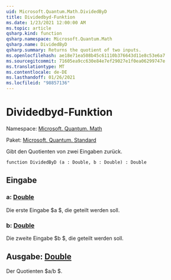 ```yaml
---
uid: Microsoft.Quantum.Math.DividedByD
title: Dividedbyd-Funktion
ms.date: 1/23/2021 12:00:00 AM
ms.topic: article
qsharp.kind: function
qsharp.namespace: Microsoft.Quantum.Math
qsharp.name: DividedByD
qsharp.summary: Returns the quotient of two inputs.
ms.openlocfilehash: ae18e71ea508b45c61110b376643d11e8c53e6a7
ms.sourcegitcommit: 71605ea9cc630e84e7ef29027e1f0ea06299747e
ms.translationtype: MT
ms.contentlocale: de-DE
ms.lasthandoff: 01/26/2021
ms.locfileid: "98857136"
---
```

# <a name="dividedbyd-function"></a>Dividedbyd-Funktion

Namespace: [Microsoft. Quantum. Math](xref:Microsoft.Quantum.Math)

Paket: [Microsoft. Quantum. Standard](https://nuget.org/packages/Microsoft.Quantum.Standard)


Gibt den Quotienten von zwei Eingaben zurück.

```qsharp
function DividedByD (a : Double, b : Double) : Double
```


## <a name="input"></a>Eingabe

### <a name="a--double"></a>a: [Double](xref:microsoft.quantum.lang-ref.double)

Die erste Eingabe $a $, die geteilt werden soll.


### <a name="b--double"></a>b: [Double](xref:microsoft.quantum.lang-ref.double)

Die zweite Eingabe $b $, die geteilt werden soll.



## <a name="output--double"></a>Ausgabe: [Double](xref:microsoft.quantum.lang-ref.double)

Der Quotienten $a/b $.